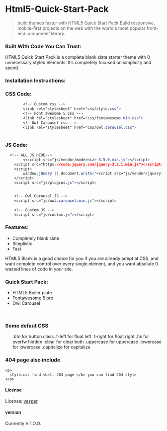 # Html5-Quick-Start-Pack
 > build themes faster with HTML5 Quick Start Pack.Build responsive, mobile-first projects on the web with the world's most popular front-end component library.


### Built With Code You Can Trust:

HTML5 Quick Start Pack is a complete blank slate starter theme with 0 unnecessary styled elements. 
It’s completely focused on simplicity and speed.


### Installation Instructions:


### CSS Code:


```css
        <!-- Custom css -->
        <link rel="stylesheet" href="css/style.css">
        <!-- Font awesome 5 css -->
        <link rel="stylesheet" href="css/fontawesome.min.css">
        <!--Owl Carousel css -->
        <link rel="stylesheet" href="css/owl.carousel.css">
        
```

### JS Code:
```css
  <!-- ALL JS HERE-->
        <<script src="js/vendor/modernizr-3.5.0.min.js"></script>
    <script src="https://code.jquery.com/jquery-3.2.1.min.js"></script>
    <script>
        window.jQuery || document.write('<script src="js/vendor/jquery-3.2.1.min.js"><\/script>')
    </script>
    <script src="js/plugins.js"></script>


    <!-- Owl Carousel JS -->
    <script src="js/owl.carousel.min.js"></script>
    
    <!-- Custom JS -->
    <script src="js/custom.js"></script>


```
### Features:

<ul>
  <li> Completely blank slate</li>
  <li>Simplistic</li>
  <li>Fast</li>
</ul>
   
    
    

HTML5 Blank is a good choice for you if you are already adept at CSS, and want complete control over every single element, 
and you want absolute 0 wasted lines of code in your site.


### Quick Start Pack:


<ul>
    <li>HTML5 Boiler plate</li>
    <li>Fontawesome 5 pro</li>
    <li>Owl Carousel</li>
</ul>

</br>

### Some defaut CSS

<ul>
    </li> .btn for button class </li>
    </li> .f-left for float left</li>
    </li> .f-right for float right</li>
    </li> .fix for overfw hidden</li>
    </li> .clear for clear both</li>
    </li> .uppercase for uppercase</li>
    </li> .lowercase for lowercase</li>
    </li> .capitalize for capitalize</li>
</ul>

  ### 404 page also include 

    <p>
      style.css find <b>1. 404 page </b> you can find 404 style
    </p>

 


#### License

License:   [vesper](https://www.facebook.com/vesperjahid)


#### version

Currently V 1.O.O.
